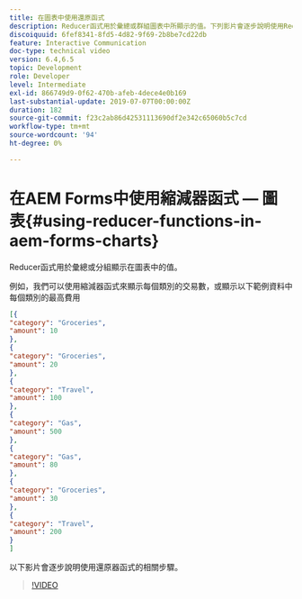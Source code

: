 ```yaml
---
title: 在圖表中使用還原函式
description: Reducer函式用於彙總或群組圖表中所顯示的值。下列影片會逐步說明使用Reducer函式的相關步驟。
discoiquuid: 6fef8341-8fd5-4d82-9f69-2b8be7cd22db
feature: Interactive Communication
doc-type: technical video
version: 6.4,6.5
topic: Development
role: Developer
level: Intermediate
exl-id: 866749d9-0f62-470b-afeb-4dece4e0b169
last-substantial-update: 2019-07-07T00:00:00Z
duration: 182
source-git-commit: f23c2ab86d42531113690df2e342c65060b5c7cd
workflow-type: tm+mt
source-wordcount: '94'
ht-degree: 0%

---
```


# 在AEM Forms中使用縮減器函式 — 圖表{#using-reducer-functions-in-aem-forms-charts}

Reducer函式用於彙總或分組顯示在圖表中的值。


例如，我們可以使用縮減器函式來顯示每個類別的交易數，或顯示以下範例資料中每個類別的最高費用

```json
[{
"category": "Groceries",
"amount": 10
},
{
"category": "Groceries",
"amount": 20
},
{
"category": "Travel",
"amount": 100
},
{
"category": "Gas",
"amount": 500
},
{
"category": "Gas",
"amount": 80
},
{
"category": "Groceries",
"amount": 30
},
{
"category": "Travel",
"amount": 200
}
]
```

以下影片會逐步說明使用還原器函式的相關步驟。

>[!VIDEO](https://video.tv.adobe.com/v/21368?quality=12&learn=on)
